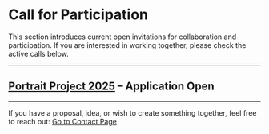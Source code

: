 # Call for Participation

This section introduces current open invitations for collaboration and participation.
If you are interested in working together, please check the active calls below.

---

## [Portrait Project 2025](https://torutakenaga.com/01_2025) – Application Open

---

If you have a proposal, idea, or wish to create something together, feel free to reach out:
[Go to Contact Page](https://torutakenaga.com/contact)
